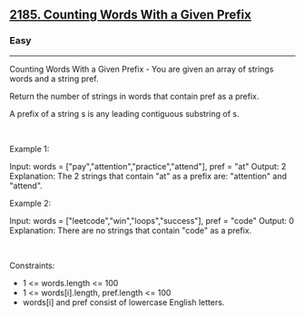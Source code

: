 <h2><a href="https://leetcode.com/problems/counting-words-with-a-given-prefix/">2185. Counting Words With a Given Prefix</a></h2><h3>Easy</h3><hr>Counting Words With a Given Prefix - You are given an array of strings words and a string pref.

Return the number of strings in words that contain pref as a prefix.

A prefix of a string s is any leading contiguous substring of s.

 

Example 1:


Input: words = ["pay","attention","practice","attend"], pref = "at"
Output: 2
Explanation: The 2 strings that contain "at" as a prefix are: "attention" and "attend".


Example 2:


Input: words = ["leetcode","win","loops","success"], pref = "code"
Output: 0
Explanation: There are no strings that contain "code" as a prefix.


 

Constraints:

 * 1 <= words.length <= 100
 * 1 <= words[i].length, pref.length <= 100
 * words[i] and pref consist of lowercase English letters.